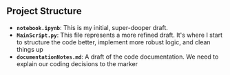 ## Project Structure

- **`notebook.ipynb`**: This is my initial, super-dooper draft.
- **`MainScript.py`**: This file represents a more refined draft. It's where I start to structure the code better, implement more robust logic, and clean things up
- **`documentationNotes.md`**: A draft of the code documentation. We need to explain our coding decisions to the marker
